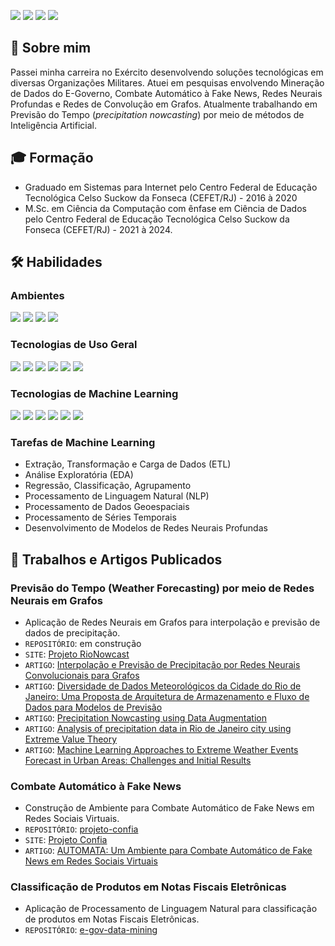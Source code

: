 [![](https://img.shields.io/badge/sobre_mim-blue?style=for-the-badge)](#-sobre-mim)
[![](https://img.shields.io/badge/formação-blue?style=for-the-badge)](#mortar_board-formação)
[![](https://img.shields.io/badge/habilidades-blue?style=for-the-badge)](#-habilidades)
[![](https://img.shields.io/badge/Trabalhos_e_Artigos-blue?style=for-the-badge)](#scroll-trabalhos-e-artigos-publicados)


## 🧔 Sobre mim
Passei minha carreira no Exército desenvolvendo soluções tecnológicas em diversas Organizações Militares. Atuei em pesquisas envolvendo Mineração de Dados do E-Governo, Combate Automático à Fake News, Redes Neurais Profundas e Redes de Convolução em Grafos. Atualmente trabalhando em Previsão do Tempo (_precipitation nowcasting_) por meio de métodos de Inteligência Artificial.

## :mortar_board: Formação
- Graduado em Sistemas para Internet pelo Centro Federal de Educação Tecnológica Celso Suckow da Fonseca (CEFET/RJ) - 2016 à 2020
- M.Sc. em Ciência da Computação com ênfase em Ciência de Dados pelo Centro Federal de Educação Tecnológica Celso Suckow da Fonseca (CEFET/RJ) - 2021 à 2024.

## 🛠 Habilidades
### Ambientes
![](https://img.shields.io/badge/Linux-black?logo=linux)
![](https://img.shields.io/badge/Docker-black?logo=docker)
![](https://img.shields.io/badge/Conda-black?logo=anaconda)
![](https://img.shields.io/badge/Git/Gitflow-black?logo=git)

### Tecnologias de Uso Geral
![](https://img.shields.io/badge/Python-black?logo=python)
![](https://img.shields.io/badge/Numpy-black?logo=numpy)
![](https://img.shields.io/badge/Pandas-black?logo=pandas)
![](https://img.shields.io/badge/Geopandas-black)
![](https://img.shields.io/badge/Xarray-black)
![](https://img.shields.io/badge/MinIO-black)

### Tecnologias de Machine Learning
![](https://img.shields.io/badge/Scikit--learn-black?logo=scikitlearn)
![](https://img.shields.io/badge/Pytorch-black?logo=pytorch)
![](https://img.shields.io/badge/Pytorch--Geometric-black?logo=pytorch)
![](https://img.shields.io/badge/MLflow-black?logo=mlflow)
![](https://img.shields.io/badge/NetworkX-black)
![](https://img.shields.io/badge/fastText-black)

### Tarefas de Machine Learning
- Extração, Transformação e Carga de Dados (ETL)
- Análise Exploratória (EDA)
- Regressão, Classificação, Agrupamento
- Processamento de Linguagem Natural (NLP)
- Processamento de Dados Geoespaciais
- Processamento de Séries Temporais
- Desenvolvimento de Modelos de Redes Neurais Profundas

## :scroll: Trabalhos e Artigos Publicados
### Previsão do Tempo (Weather Forecasting) por meio de Redes Neurais em Grafos
* Aplicação de Redes Neurais em Grafos para interpolação e previsão de dados de precipitação.
* `REPOSITÓRIO`: em construção
* `SITE`: [Projeto RioNowcast](https://rionowcast.dexl.lncc.br/)
* `ARTIGO`: [Interpolação e Previsão de Precipitação por Redes Neurais Convolucionais para Grafos](https://sol.sbc.org.br/index.php/webmedia/article/view/30339)
* `ARTIGO`: [Diversidade de Dados Meteorológicos da Cidade do Rio de Janeiro: Uma Proposta de Arquitetura de Armazenamento e Fluxo de Dados para Modelos de Previsão](https://sol.sbc.org.br/index.php/sbbd_estendido/article/view/25645)
* `ARTIGO`: [Precipitation Nowcasting using Data Augmentation](https://sol.sbc.org.br/index.php/sbbd_estendido/article/view/25647)
* `ARTIGO`: [Analysis of precipitation data in Rio de Janeiro city using Extreme Value Theory](https://sol.sbc.org.br/index.php/sbbd_estendido/article/view/21864)
* `ARTIGO`: [Machine Learning Approaches to Extreme Weather Events Forecast in Urban Areas: Challenges and Initial Results](https://doi.org/10.14529/jsfi220104)

### Combate Automático à Fake News
* Construção de Ambiente para Combate Automático de Fake News em Redes Sociais Virtuais.
* `REPOSITÓRIO`: [projeto-confia](https://github.com/projeto-confia/projeto-confia)
* `SITE`: [Projeto Confia](https://www.projetoconfia.info/)
* `ARTIGO`: [AUTOMATA: Um Ambiente para Combate Automático de Fake News em Redes Sociais Virtuais](https://doi.org/10.5753/webmedia_estendido.2022.226555)

### Classificação de Produtos em Notas Fiscais Eletrônicas
* Aplicação de Processamento de Linguagem Natural para classificação de produtos em Notas Fiscais Eletrônicas.
* `REPOSITÓRIO`: [e-gov-data-mining](https://github.com/ajosemf/e-gov-data-mining)

